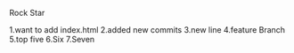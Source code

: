 Rock Star

1.want to add index.html
2.added new commits
3.new line
4.feature Branch
5.top five
6.Six
7.Seven
